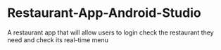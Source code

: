 # Restaurant-App-Android-Studio
 A restaurant app that will allow users to login check the restaurant they need and check its real-time menu
